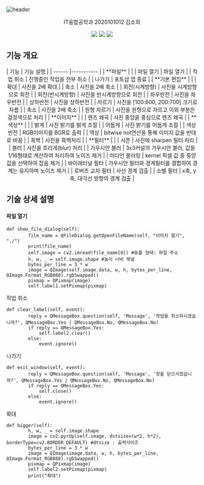 ![header](https://capsule-render.vercel.app/api?type=waving&color=auto&height=300&section=header&text=Simple%20Photoshop&fontSize=90&animation=fadeIn&fontAlignY=38&desc=computer%20vision&descAlignY=51&descAlign=62)

<p align='center'> IT융합공학과 2020101012 김소희 </p>
<div align='center'> 
        <img src = "https://img.shields.io/badge/opencv-%23white.svg?style=for-the-badge&logo=opencv&logoColor=white"/>
        <img src = "https://img.shields.io/badge/numpy-%23013243.svg?style=for-the-badge&logo=numpy&logoColor=white"/>
        <img src = "https://img.shields.io/badge/Qt-%23217346.svg?style=for-the-badge&logo=Qt&logoColor=white"/>
</div>

## 기능 개요
<div align="center">
        | 기능 | 기능 설명 |
        | ------ |----------- |
        | **파일** |  |
        | 파일 열기 | 파일 열기 |
        | 작업 취소 | 진행중인 작업을 전부 취소 |
        | 나가기 | 포토샵 앱 종료 |
        | **기본 편집** | |
        | 확대 | 사진을 2배 확대 |
        | 축소 | 사진을 2배 축소 |
        | 회전(시계방향) | 사진을 시계방향으로 회전 |
        | 회전(반시계방향) | 사진을 반시계방향으로 회전 |
        | 좌우반전 | 사진을 좌우반전 |
        | 상하반전 | 사진을 상하반전 |
        | 자르기 | 사진을 [100:600, 200:700] 크기로 자름 |
        | 축소 | 사진을 2배 축소 |
        | 원형 자르기 | 사진을 원형으로 자르고 이외 부분은 검정색으로 처리 |
        | **이미지** |  |
        | 렌즈 왜곡 | 사진 중앙을 중심으로 렌즈 왜곡 |
        | **색상** |  |
        | 밝게 | 사진 밝기를 밝게 조절 |
        | 어둡게 | 사진 밝기를 어둡게 조절 |
        | 색상 반전 | RGB이미지를 BGR로 출력 |
        | 역상 | bitwise not연산을 통해 이미지 값을 반대로 바꿈 |
        | 흑백 | 사진을 흑백처리 |
        | **필터** |  |
        | 샤픈 | 사진에 sharpen 필터 처리 |
        | 블러 | 사진을 흐리게(blur) 처리 |
        | 가우시안 블러 | 3x3커널의 가우시안 블러, 값을 1/16형태로 계산하여 처리하여 노이즈 제거 |
        | 미디언 블러링 | kernel 픽셀 값 중 중앙 값을 선택하여 잡음 제거 |
        | 바이래터널 필터 | 가우시안 필터와 경계필터를 결합하여 경계는 유지하며 노이즈 제거 |
        | 로버츠 교차 필터 | 사선 경계 검출 |
        | 소벨 필터 | x축, y축, 대각선 방향의 경계 검출 |
</div>

## 기술 상세 설명
<h4>파일 열기</h4>

``` python3
def show_file_dialog(self):
        file_name = QFileDialog.getOpenFileName(self, "이미지 열기", "./")
        print(file_name)
        self.image = cv2.imread(file_name[0]) #튜플 형태: 파일 주소
        h, w, _ = self.image.shape #높이 너비 채널
        bytes_per_line = 3 * w
        image = QImage(self.image.data, w, h, bytes_per_line, QImage.Format_RGB888).rgbSwapped()
        pixmap = QPixmap(image)
        self.label1.setPixmap(pixmap)
```

<p>작업 취소</p>

```python3
def clear_label(self, event):
        reply = QMessageBox.question(self, 'Message', '작업을 취소하시겠습니까?', QMessageBox.Yes | QMessageBox.No, QMessageBox.No)
        if reply == QMessageBox.Yes:
            self.label2.clear()
        else:
            event.ignore()
```

<p>나가기</p>

```python3
def exit_window(self, event):
        reply = QMessageBox.question(self, 'Message', '창을 닫으시겠습니까?', QMessageBox.Yes | QMessageBox.No, QMessageBox.No)
        if reply == QMessageBox.Yes:
            self.close()
        else:
            event.ignore()
```

<p>확대</p>

```python3
def bigger(self):
        h, w, _ = self.image.shape
        image = cv2.pyrUp(self.image, dstsize=(w*2, h*2), borderType=cv2.BORDER_DEFAULT) #dtsize : 출력사이즈
        bytes_per_line = 3 * w
        image = QImage(image.data, w, h, bytes_per_line, QImage.Format_RGB888).rgbSwapped()
        pixmap = QPixmap(image)
        self.label2.setPixmap(pixmap)
        print("확대")
```
